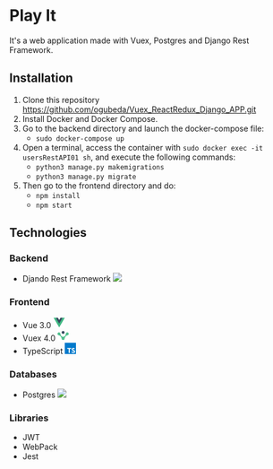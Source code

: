 # Play It

It's a web application made with Vuex, Postgres and Django Rest Framework.

## Installation

1. Clone this repository https://github.com/ogubeda/Vuex_ReactRedux_Django_APP.git
2. Install Docker and Docker Compose.
3. Go to the backend directory and launch the docker-compose file:
    - `sudo docker-compose up`
4. Open a terminal, access the container with `sudo docker exec -it usersRestAPI01 sh`, and execute the following commands:
    - `python3 manage.py makemigrations`
    - `python3 manage.py migrate`
5. Then go to the frontend directory and do:
    - `npm install`
    - `npm start`

## Technologies

### Backend
- Djando Rest Framework <code><img height="20" src="https://www.django-rest-framework.org/img/logo.png"></code>

### Frontend
- Vue 3.0 <code><img height="20" src="https://raw.githubusercontent.com/github/explore/80688e429a7d4ef2fca1e82350fe8e3517d3494d/topics/vue/vue.png"></code>
- Vuex 4.0 <code><img height="20" src="https://raw.githubusercontent.com/justintaddei/v-shared-element/assets/logo.png"></code>
- TypeScript <code><img height="20" src="https://raw.githubusercontent.com/github/explore/80688e429a7d4ef2fca1e82350fe8e3517d3494d/topics/typescript/typescript.png"></code>

### Databases 
- Postgres <code><img height="20" src="https://cdn.iconscout.com/icon/free/png-512/postgresql-226047.png"></code>

### Libraries
- JWT
- WebPack
- Jest